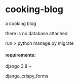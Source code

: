 # cooking-blog
a cooking blog
<br>
<p>there is no database attached</p>
run
> python manage.py migrate
<br>
<h4>requirements:</h4>
  <p>django 3.8 +</p>
  <p>django_crispy_forms</p>
  
